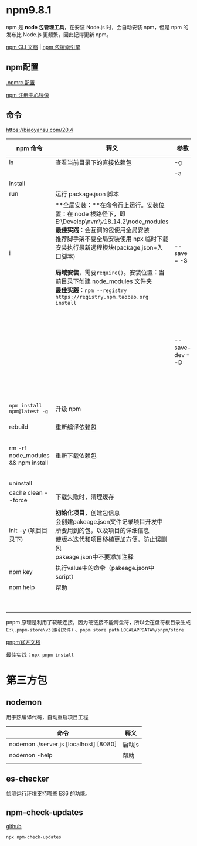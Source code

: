 # npm9.8.1

npm 是 **node 包管理工具**，在安装 Node.js 时，会自动安装 npm，但是 npm 的发布比 Node.js 更频繁，因此记得更新 npm。

[npm CLI 文档](https://docs.npmjs.com/cli/v9/commands)	|	[npm 包搜索引擎](https://www.npmjs.com/package/package)



## npm配置

[.npmrc 配置](https://docs.npmjs.com/cli/v9/using-npm/config)

[npm 注册中心镜像](https://npmmirror.com/)



## 命令

https://biaoyansu.com/20.4

| npm 命令                           | 释义                                                         | 参数            | 释义                                                         | yarn命令                     | 释义                     | pnpm<br />(node>18.12) |
| ---------------------------------- | ------------------------------------------------------------ | --------------- | ------------------------------------------------------------ | ---------------------------- | ------------------------ | ---------------------- |
| ls                                 | 查看当前目录下的直接依赖包                                   | -g              | 全局包                                                       |                              |                          |                        |
|                                    |                                                              | -a              | 间接依赖包                                                   |                              |                          |                        |
| install                            |                                                              |                 |                                                              | install                      |                          | install                |
| run <CMD>                          | 运行 package.json 脚本                                       |                 |                                                              | <CMD>                        |                          | run <CMD>              |
| i                                  | **全局安装：**在命令行上运行。安装位置：在 node 根路径下，即 E:\Develop\nvm\v18.14.2\node_modules<br />**最佳实践**：会互调的包使用全局安装<br />推荐脚手架不要全局安装使用 npx 临时下载安装执行最新远程模块(package.json+入口脚本)<br /><br />**局域安装**，需要`require()`。安装位置：当前目录下创建 node_modules 文件夹<br />**最佳实践**：`npm --registry https://registry.npm.taobao.org install` | --save = -S     | package.json里面的dependencies<br />生产环境需要依赖的包     | add                          |                          | add                    |
|                                    |                                                              | --save-dev = -D | packege.json里面的devDependencies<br />只有开发环境下需要依赖的库，线上生产环境上并不需要他们，如开发中所使用的外部的测试或者文档框架，vue-cli脚手架 | add --dev                    |                          |                        |
| `npm install npm@latest -g`        | 升级 npm                                                     |                 |                                                              | `npm install npm@latest -g`  | 升级 yarn                |                        |
| rebuild                            | 重新编译依赖包                                               |                 |                                                              |                              |                          |                        |
| rm -rf node_modules && npm install | 重新下载依赖包                                               |                 |                                                              | upgrade<br />install --force | 更新可升级<br />忽略缓存 |                        |
| uninstall                          |                                                              |                 |                                                              | remove                       |                          |                        |
| cache clean --force                | 下载失败时，清理缓存                                         |                 |                                                              | cache clean                  |                          |                        |
|                                    |                                                              |                 |                                                              |                              |                          |                        |
| init -y (项目目录下)               | **初始化项目**，创建包信息<br />会创建pakeage.json文件记录项目开发中所要用到的包，以及项目的详细信息<br />使版本迭代和项目移植更加方便，防止误删包<br />pakeage.json中不要添加注释 |                 |                                                              | init                         |                          |                        |
| npm key                            | 执行value中的命令（pakeage.json中script）                    |                 |                                                              |                              |                          |                        |
| npm help <command>                 | 帮助                                                         |                 |                                                              |                              |                          |                        |
|                                    |                                                              |                 |                                                              |                              |                          |                        |
|                                    |                                                              |                 |                                                              |                              |                          | pnpm-lock.yaml         |

pnpm 原理是利用了软硬连接，因为硬链接不能跨盘符，所以会在盘符根目录生成 `E:\.pnpm-store\v3(索引文件)` 、`pnpm store path`
`LOCALAPPDATA%/pnpm/store`

[pnpm官方文档](https://pnpm.io/zh/cli/add)

最佳实践：`npx pnpm install`



# 第三方包

## nodemon

用于热编译代码，自动重启项目工程

| 命令                                   | 释义   |
| -------------------------------------- | ------ |
| nodemon ./server.js [localhost] [8080] | 启动js |
| nodemon -help                          | 帮助   |
|                                        |        |



## es-checker

侦测运行环境支持哪些 ES6 的功能。



## npm-check-updates

[github](https://github.com/raineorshine/npm-check-updates)

`npx npm-check-updates`
